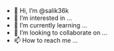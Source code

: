 - 👋 Hi, I’m @salik36k
- 👀 I’m interested in ...
- 🌱 I’m currently learning ...
- 💞️ I’m looking to collaborate on ...
- 📫 How to reach me ...

<!---
salik36k/salik36k is a ✨ special ✨ repository because its `README.md` (this file) appears on your GitHub profile.
You can click the Preview link to take a look at your changes.
--->
